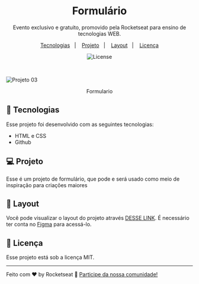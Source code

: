 
<h1 align="center"> Formulário </h1>

<p align="center">
Evento exclusivo e gratuito, promovido pela Rocketseat para ensino de tecnologias WEB.
</p>

<p align="center">
  <a href="#-tecnologias">Tecnologias</a>&nbsp;&nbsp;&nbsp;|&nbsp;&nbsp;&nbsp;
  <a href="#-projeto">Projeto</a>&nbsp;&nbsp;&nbsp;|&nbsp;&nbsp;&nbsp;
  <a href="#-layout">Layout</a>&nbsp;&nbsp;&nbsp;|&nbsp;&nbsp;&nbsp;
  <a href="#memo-licença">Licença</a>
</p>

<p align="center">
  <img alt="License" src="https://img.shields.io/static/v1?label=license&message=MIT&color=49AA26&labelColor=000000">
</p>

<br>

![Projeto 03](https://github.com/jetrudes/03/assets/116304474/168c33aa-2ea7-4263-978b-cbd3f9b01899)


<p align="center">
 Formulario
</p>

## 🚀 Tecnologias

Esse projeto foi desenvolvido com as seguintes tecnologias:

- HTML e CSS
- Github


## 💻 Projeto

Esse é um projeto de formulário, que pode e será usado como meio de inspiração para criações maiores  

## 🔖 Layout

Você pode visualizar o layout do projeto através [DESSE LINK](https://www.figma.com/file/VfUJ8aT8ljIZzTZ3ZD1X4m/Explorer-Stage-03-Projeto-01-(Copy)?type=design&node-id=0-1&mode=design&t=vLGshBiHzOGnHho4-0). É necessário ter conta no [Figma](https://figma.com) para acessá-lo.

## :memo: Licença

Esse projeto está sob a licença MIT.

---

Feito com ♥ by Rocketseat :wave: [Participe da nossa comunidade!](https://discord.gg/rocketseat)
